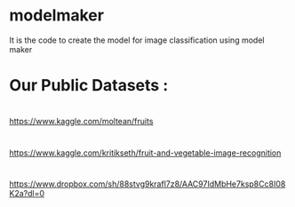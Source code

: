 # modelmaker
It is the code to create the model for image classification using model maker 
#
# Our Public Datasets :
#
https://www.kaggle.com/moltean/fruits
#
https://www.kaggle.com/kritikseth/fruit-and-vegetable-image-recognition
#
https://www.dropbox.com/sh/88stvg9krafl7z8/AAC97IdMbHe7ksp8Cc8I08K2a?dl=0

